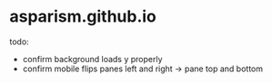 # asparism.github.io

todo:

- confirm background loads y properly
- confirm mobile flips panes left and right -> pane top and bottom
